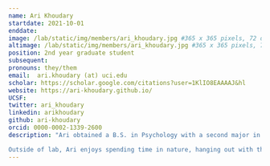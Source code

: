 ```yaml
---
name: Ari Khoudary
startdate: 2021-10-01
enddate:
image: /lab/static/img/members/ari_khoudary.jpg #365 x 365 pixels, 72 dpi, JPG
altimage: /lab/static/img/members/ari_khoudary.jpg #365 x 365 pixels, 72 dpi, JPG
position: 2nd year graduate student
subsequent:
pronouns: they/them
email:  ari.khoudary (at) uci.edu
scholar: https://scholar.google.com/citations?user=1KlIO8EAAAAJ&hl
website: https://ari-khoudary.github.io/
UCSF:
twitter: ari_khoudary
linkedin: arikhoudary
github: ari-khoudary
orcid: 0000-0002-1339-2600
description: "Ari obtained a B.S. in Psychology with a second major in Philosophy from Boston College, where they researched episodic memory with [Maureen Ritchey](http://www.thememolab.org/). Then, they moved to Duke University, where they researched counterfactual thinking with [Felipe De Brigard](https://imclab.org) and worked as Program Coordinator for the [Summer Seminars in Neuroscience and Philosophy](https://ssnap.net). At UCI, Ari is jointly advised by Aaron Bornstein and [Megan Peters](https://faculty.sites.uci.edu/cnclab/). Their research uses computational modeling and neuroimaging to characterize the effects of long-term memory on perceptual decisions, with a focus on how subjective confidence in each evidence source modulates their integration. 

Outside of lab, Ari enjoys spending time in nature, hanging out with their cat, and daydreaming about (nearby) possible worlds."
---
```

